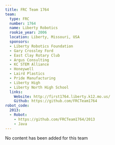 ```yaml
---
title: FRC Team 1764
team:
  type: FRC
  number: 1764
  name: Liberty Robotics
  rookie_year: 2006
  location: Liberty, Missouri, USA
  sponsors:
  - Liberty Robotics Foundation
  - Gary Crossley Ford
  - East Clay Rotary Club
  - Argus Consulting
  - KC STEM Alliance
  - Honeywell
  - Laird Plastics
  - Pride Manufacturing
  - Liberty High
  - Liberty North High School
  links:
    Website: http://first1764.liberty.k12.mo.us/
    Github: https://github.com/FRCTeam1764
robot_code:
  2013:
  - Robot:
    - https://github.com/FRCTeam1764/2013
    - Java
---
```


No content has been added for this team